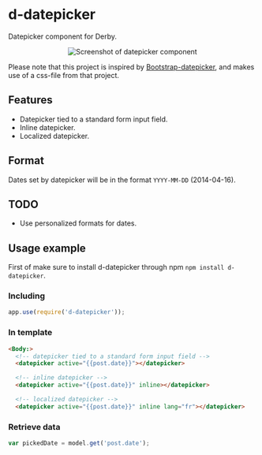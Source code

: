 # d-datepicker

Datepicker component for Derby.

<p align="center"><img src="https://raw.githubusercontent.com/icaliman/d-datepicker/gh-pages/images/datepicker-inline.png" alt="Screenshot of datepicker component"/></p>

Please note that this project is inspired by [Bootstrap-datepicker](https://github.com/eternicode/bootstrap-datepicker), and makes use of a css-file from that project.

## Features
* Datepicker tied to a standard form input field.
* Inline datepicker.
* Localized datepicker.

## Format

Dates set by datepicker will be in the format `YYYY-MM-DD` (2014-04-16).

## TODO
* Use personalized formats for dates.

## Usage example

First of make sure to install d-datepicker through npm `npm install d-datepicker`.

### Including

```js
app.use(require('d-datepicker'));
```
        
### In template
   
```html
<Body:>
  <!-- datepicker tied to a standard form input field -->
  <datepicker active="{{post.date}}"></datepicker>

  <!-- inline datepicker -->
  <datepicker active="{{post.date}}" inline></datepicker>

  <!-- localized datepicker -->
  <datepicker active="{{post.date}}" inline lang="fr"></datepicker>
```      
      
### Retrieve data

```js
var pickedDate = model.get('post.date');
```